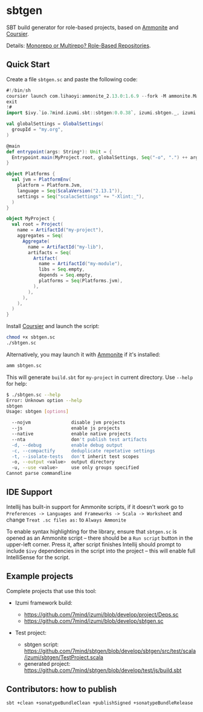 # sbtgen

SBT build generator for role-based projects, based on [Ammonite](https://ammonite.io) and [Coursier](https://get-coursier.io/).

Details: [Monorepo or Multirepo? Role-Based Repositories](https://blog.7mind.io/role-based-repositories.html).

## Quick Start

Create a file `sbtgen.sc` and paste the following code:

```scala
#!/bin/sh
coursier launch com.lihaoyi:ammonite_2.13.0:1.6.9 --fork -M ammonite.Main -- sbtgen.sc $*
exit
!#
import $ivy.`io.7mind.izumi.sbt::sbtgen:0.0.38`, izumi.sbtgen._, izumi.sbtgen.model._

val globalSettings = GlobalSettings(
  groupId = "my.org",
)

@main
def entrypoint(args: String*): Unit = {
  Entrypoint.main(MyProject.root, globalSettings, Seq("-o", ".") ++ args)
}

object Platforms {
  val jvm = PlatformEnv(
    platform = Platform.Jvm,
    language = Seq(ScalaVersion("2.13.1")),
    settings = Seq("scalacSettings" += "-Xlint:_"),
  )
}

object MyProject {
  val root = Project(
    name = ArtifactId("my-project"),
    aggregates = Seq(
      Aggregate(
        name = ArtifactId("my-lib"),
        artifacts = Seq(
          Artifact(
            name = ArtifactId("my-module"),
            libs = Seq.empty,
            depends = Seq.empty,
            platforms = Seq(Platforms.jvm),
          ),
        ),
      ),
    ),
  )
}
```

Install [Coursier](https://get-coursier.io) and launch the script:

```bash
chmod +x sbtgen.sc
./sbtgen.sc
```

Alternatively, you may launch it with [Ammonite](https://ammonite.io) if it's installed:

```bash
amm sbtgen.sc
```

This will generate `build.sbt` for `my-project` in current directory. Use `--help` for help:

```bash
$ ./sbtgen.sc --help
Error: Unknown option --help
sbtgen
Usage: sbtgen [options]

  --nojvm               disable jvm projects
  --js                  enable js projects
  --native              enable native projects
  --nta                 don't publish test artifacts
  -d, --debug           enable debug output
  -c, --compactify      deduplicate repetative settings
  -t, --isolate-tests   don't inherit test scopes
  -o, --output <value>  output directory
  -u, --use <value>     use only groups specified
Cannot parse commandline
```

## IDE Support

Intellij has built-in support for Ammonite scripts, if it doesn't work go to `Preferences -> Languages and Frameworks -> Scala -> Worksheet` and change `Treat .sc files as:` to `Always Ammonite`

To enable syntax highlighting for the library, ensure that `sbtgen.sc` is opened as an Ammonite script – there should be a `Run script` button in the upper-left corner. Press it, after script finishes Intellij should prompt to include `$ivy` dependencies in the script into the project – this will enable full IntelliSense for the script.

## Example projects

Complete projects that use this tool:

* Izumi framework build:
  * https://github.com/7mind/izumi/blob/develop/project/Deps.sc
  * https://github.com/7mind/izumi/blob/develop/sbtgen.sc
  
* Test project:
  * sbtgen script: https://github.com/7mind/sbtgen/blob/develop/sbtgen/src/test/scala/izumi/sbtgen/TestProject.scala
  * generated project: https://github.com/7mind/sbtgen/blob/develop/test/js/build.sbt

## Contributors: how to publish

```bash
sbt +clean +sonatypeBundleClean +publishSigned +sonatypeBundleRelease
```
